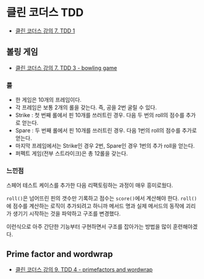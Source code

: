# 클린 코더스 TDD

- [클린 코더스 강의 7. TDD 1](https://youtu.be/wmHV6L0e1sU?list=PLeQ0NTYUDTmMM71Jn1scbEYdLFHz5ZqFA)

## 볼링 게임

- [클린 코더스 강의 7. TDD 3 - bowling game](https://youtu.be/fFwDMzML7hI?list=PLeQ0NTYUDTmMM71Jn1scbEYdLFHz5ZqFA)

### 룰
- 한 게임은 10개의 프레임이다.
- 각 프레임은 보통 2개의 롤을 갖는다. 즉, 공을 2번 굴릴 수 있다.
- Strike : 첫 번째 롤에서 핀 10개를 쓰러트린 경우. 다음 두 번의 roll의 점수를 추가로 얻는다. 
- Spare : 두 번째 롤에서 핀 10개를 쓰러트린 경우. 다음 1번의 roll의 점수를 추가로 얻는다.
- 마지막 프레임에서는 Strike인 경우 2번, Spare인 경우 1번의 추가 roll을 얻는다.
- 퍼펙트 게임(전부 스트라이크)은 총 12롤을 갖는다.

### 느낀점

스페어 테스트 케이스를 추가한 다음 리팩토링하는 과정이 매우 흥미로웠다.

`roll()`은 넘어뜨린 핀의 갯수만 기록하고 점수는 `score()`에서 계산해야 한다. 
`roll()`에 점수를 계산하는 로직이 추가되려고 하니까 
메서드 명과 실제 메서드의 동작에 괴리가 생기기 시작하는 것을 파악하고 구조를 변경했다.

이런식으로 아주 간단한 기능부터 구현하면서 구조를 잡아가는 방법을 많이 훈련해야겠다.


## Prime factor and wordwrap

- [클린 코더스 강의 9. TDD 4 - primefactors and wordwrap](https://youtu.be/X4JtF2BfA0U?list=PLeQ0NTYUDTmMM71Jn1scbEYdLFHz5ZqFA)